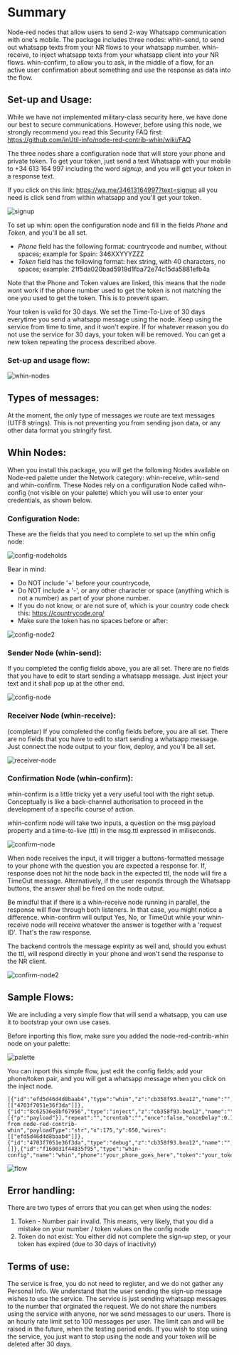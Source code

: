 # Summary
Node-red nodes that allow users to send 2-way Whatsapp communication with one's mobile.
The package includes three nodes:
whin-send, to send out whatsapp texts from your NR flows to your whatsapp number.
whin-receive, to inject whatsapp texts from your whatsapp client into your NR flows.
whin-confirm, to allow you to ask, in the middle of a flow, for an active user confirmation about something and use the response as data into the flow.

## Set-up and Usage:
While we have not implemented military-class security here, we have done our best to secure communications.
However, before using this node, we strongly recommend you read this Security FAQ first:
https://github.com/inUtil-info/node-red-contrib-whin/wiki/FAQ

The three nodes share a configuration node that will store your phone and private token.
To get your token, just send a text Whatsapp with your mobile to +34 613 164 997 including the word *signup*, and you will get your token in a response text.

If you click on this link: https://wa.me/34613164997?text=signup all you need is click send from within whatsapp and you'll get your token.

![signup](./icons/signup.png)

To set up whin: open the configuration node and fill in the fields *Phone* and *Token*, and you'll be all set.

- *Phone* field has the following format: countrycode and number, without spaces; example for Spain: 346XXYYYZZZ
- *Token* field has the following format: hex string, with 40 characters, no spaces; example: 21f5da020bad5919d1fba72e74c15da5881efb4a


Note that the Phone and Token values are linked, this means that the node wont work if the phone
number used to get the token is not matching the one you used to get the token. This is to prevent spam.

Your token is valid for 30 days. We set the Time-To-Live of 30 days everytime you send a whatsapp
message using the node. Keep using the service from time to time, and it won't expire.
If for whatever reason you do not use the service for 30 days, your token will be removed. You can get a new token repeating 
the process described above.


### Set-up and usage flow:

![whin-nodes](./icons/whin.png)


## Types of messages:
At the moment, the only type of messages we route are text messages (UTF8 strings). This is not preventing you from
sending json data, or any other data format you stringify first.

## Whin Nodes:
When you install this package, you will get the following Nodes available on Node-red palette under the Network category: whin-receive, whin-send and whin-confirm. These Nodes rely on a configuration Node called wihn-config (not visible on your palette) which you will use to enter your credentials, as shown below.


### Configuration Node:
These are the fields that you need to complete to set up the whin onfig node:

![config-node](./icons/config-node.png)holds

Bear in mind: 
- Do NOT include '+' before your countrycode,
- Do NOT include a '-', or any other character or space (anything which is not a number) as part of your phone number.
- If you do not know, or are not sure of, which is your country code check this: https://countrycode.org/
- Make sure the token has no spaces before or after:

![config-node2](./icons/config-node2.png)


### Sender Node (whin-send):
If you completed the config fields above, you are all set. There are no fields that you have to edit to start sending a whatsapp message. 
Just inject your text and it shall pop up at the other end.

![config-node](./icons/sender-node.png)




### Receiver Node (whin-receive):
(completar)
If you completed the config fields before, you are all set. There are no fields that you have to edit to start sending a whatsapp message.
Just connect the node output to your flow, deploy, and you'll be all set.

![receiver-node](./icons/receiver_flow.png)


### Confirmation Node (whin-confirm):
whin-confirm is a little tricky yet a very useful tool with the right setup. Conceptually is like a back-channel authorisation to proceed in the development of a specific course of action. 

whin-confirm node will take two inputs, a question on the msg.payload property and a time-to-live (ttl) in the msg.ttl expressed in miliseconds.

![confirm-node](./icons/confirm_inputs.jpg)

When node receives the input, it will trigger a buttons-formatted message to your phone with the question you are expected a response for. If, response does not hit the node back in the expected ttl, the node will fire a TimeOut message. Alternatively, if the user responds through the Whatsapp buttons, the answer shall be fired on the node output.

Be mindful that if there is a whin-receive node running in parallel, the response will flow through both listeners. In that case, you might notice a difference.
whin-confirm will output Yes, No, or TimeOut while your whin-receive node will receive whatever the answer is together with a 'request ID'. That's the raw response.

The backend controls the message expirity as well and, should you exhust the ttl, will respond directly in your phone and won't send the response to the NR client.


![confirm-node2](./icons/confirm_flow.jpg)



## Sample Flows:

We are including a very simple flow that will send a whatsapp, you can use it to bootstrap your own use cases. 

Before inporting this flow, make sure you added the node-red-contrib-whin node on your palette:

![palette](./icons/palete.png)

You can inport this simple flow, just edit the config fields; add your phone/token pair, and you will get a whatsapp message when you click on the inject node.


    [{"id":"efd5d46d4d8baab4","type":"whin","z":"cb358f93.bea12","name":"","auth":"f160031f44835f95","x":350,"y":650,"wires":[["4703f7051e36f3da"]]},{"id":"8c62536e8bf67956","type":"inject","z":"cb358f93.bea12","name":"","props":[{"p":"payload"}],"repeat":"","crontab":"","once":false,"onceDelay":0.1,"topic":"","payload":"hello from node-red-contrib-whin","payloadType":"str","x":175,"y":650,"wires":[["efd5d46d4d8baab4"]]},{"id":"4703f7051e36f3da","type":"debug","z":"cb358f93.bea12","name":"","active":true,"tosidebar":true,"console":false,"tostatus":false,"complete":"false","statusVal":"","statusType":"auto","x":520,"y":725,"wires":[]},{"id":"f160031f44835f95","type":"whin-config","name":"whin","phone":"your_phone_goes_here","token":"your_token_goes_here"}]


![flow](./icons/simple-flow.png)

## Error handling:
There are two types of errors that you can get when using the nodes:
  1. Token - Number pair invalid. This means, very likely, that you did a mistake on your number / token values on the config node
  2. Token do not exist: You either did not complete the sign-up step, or your token has expired (due to 30 days of inactivity)

## Terms of use:
The service is free, you do not need to register, and we do not gather any Personal Info. 
We understand that the user sending the sign-up message wishes to use the service. The service is just 
sending whatsapp messages to the number that orginated the request. We do not share the numbers using the
service with anyone, nor we send messages to our users.
There is an hourly rate limit set to 100 messages per user. The limit can and will be raised in the future, 
when the testing period ends.
If you wish to stop using the service, you just want to stop using the node and your token will be
deleted after 30 days.
